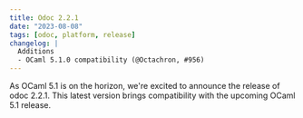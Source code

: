 ```yaml
---
title: Odoc 2.2.1
date: "2023-08-08"
tags: [odoc, platform, release]
changelog: |
  Additions
  - OCaml 5.1.0 compatibility (@Octachron, #956)
---
```


As OCaml 5.1 is on the horizon, we're excited to announce the release of odoc
2.2.1. This latest version brings compatibility with the upcoming OCaml 5.1
release.
